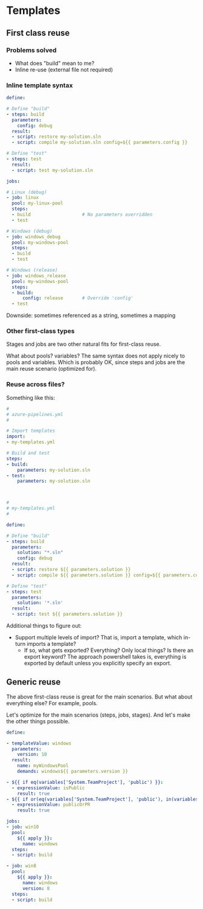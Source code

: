 # Templates

## First class reuse

### Problems solved

- What does \"build\" mean to me?
- Inline re-use (external file not required)

### Inline template syntax

```yaml
define:

# Define "build"
- steps: build
  parameters:
    config: debug
  result:
  - script: restore my-solution.sln
  - script: compile my-solution.sln config=${{ parameters.config }}

# Define "test"
- steps: test
  result:
  - script: test my-solution.sln

jobs:

# Linux (debug)
- job: linux
  pool: my-linux-pool
  steps:
  - build                   # No parameters overridden
  - test

# Windows (debug)
- job: windows_debug
  pool: my-windows-pool
  steps:
  - build
  - test

# Windows (release)
- job: windows_release
  pool: my-windows-pool
  steps:
  - build:
      config: release       # Override 'config'
  - test
```

Downside: sometimes referenced as a string, sometimes a mapping

### Other first-class types

Stages and jobs are two other natural fits for first-class reuse.

What about pools? variables? The same syntax does not apply nicely to pools and variables. Which is probably OK, since steps and jobs are the main reuse scenario (optimized for).

### Reuse across files?

Something like this:

```yaml
#
# azure-pipelines.yml
#

# Import templates
import:
- my-templates.yml

# Build and test
steps:
- build:
    parameters: my-solution.sln
- test:
    parameters: my-solution.sln



#
# my-templates.yml
#

define:

# Define "build"
- steps: build
  parameters:
    solution: "*.sln"
    config: debug
  result:
  - script: restore ${{ parameters.solution }}
  - script: compile ${{ parameters.solution }} config=${{ parameters.config }}

# Define "test"
- steps: test
  parameters:
    solution: '*.sln'
  result:
  - script: test ${{ parameters.solution }}
```

Additional things to figure out:
- Support multiple levels of import? That is, import a template, which in-turn imports a template?
  - If so, what gets exported? Everything? Only local things? Is there an export keyword? The approach powershell takes is, everything is exported by default unless you explicitly specify an export.

## Generic reuse

The above first-class reuse is great for the main scenarios. But what about everything else? For example, pools.

Let's optimize for the main scenarios (steps, jobs, stages). And let's make the other things possible.

```yaml
define:

- templateValue: windows
  parameters:
    version: 10
  result:
    name: myWindowsPool
    demands: windows${{ parameters.version }}

- ${{ if eq(variables['System.TeamProject'], 'public') }}:
  - expressionValue: isPublic
    result: true
- ${{ if or(eq(variables['System.TeamProject'], 'public'), in(variables['Build.Reason'], 'PullRequest')) }}:
  - expressionValue: publicOrPR
    result: true

jobs:
- job: win10
  pool:
    ${{ apply }}:
      name: windows
  steps:
  - script: build

- job: win8
  pool:
    ${{ apply }}:
      name: windows
      version: 8
  steps:
  - script: build
```



<!-- ## Appendix

### Inline step templates (ordinal parameters)

The problem with this approach, is that a totally different syntax is required when you need to pass complex objects.

Multiple ways of doing the same thing is not worth this optimization.

```yaml
templates:

- steps: build
  parameters:
  - solution: '*.sln'
  - config: debug
  result:
  - script: restore ${{ parameters.solution }}
  - script: compile ${{ parameters.solution }} config=${{ parameters.config }}

- steps: test
  parameters:
  - solution: '*.sln'
  result:
  - script: test ${{ parameters.solution }}

jobs:
- job: linux
  pool: my-linux-pool
  steps:
  - build: my-solution.sln
  - test: my-solution.sln

- job: windows_debug
  pool: my-windows-pool
  steps:
  - build: my-solution.sln
  - test: my-solution.sln

- job: windows_release
  pool: my-windows-pool
  steps:
  - build: my-solution.sln release
  - test: my-solution.sln
  - publish: 
```


### Thought playground:

```yaml
# namespace?


import:
- template: foo
  file: my-other-template.yml




templates:
- steps: build
  export: false
  parameters:
    name: john doe
  result:
  - script: echo hello ${{ parameters.name }}
  - ${{ if eq(parameters.name, 'jane doe' }}:
    - script: echo good luck!
- jobs:
- variables:
- stages:

- pool: windows
  parameters:
  - version: 10
  - someComplex:
      foo: abc
      bar: def
  result:
    name: helix
    os: windows
    version: ${{ parameters.version }}









jobs:
- job: a
  pool:
    ${{ apply }}:
      template: windows
      parameters:
        version: 8
        someComplex:
          #foo: def
          bar: abc
  steps:
  - script: echo hi




jobs:
- job: a
  pool: windows
  steps:
  - script: echo hi



jobs:
- job: a
  pool: ${{ templates.windows(8) }}
  steps:
  - script: echo hi







jobs:
- job: a
  steps:
  - build: 'john doe'



jobs:
- job: myJob
  pool:
    ${{ if eq(item, 'foo') }}:
      template: myPool
      parameters:
        foo:
        - my item 1
        - my item 2


jobs:
- job: myJob
  pool: ${{ templates.myPool('foo') }}


${{ templates.myPool(parameters.foo) }}



${{ import }}: my-templates.yml
${{ define }}:



# jobs:
# - job: a
#   variables: &myVars
#     foo: asdf
#     bar: 1234
# - job: b
#   variables:
#     <<: *myVars
#     baz: 5678
``` -->